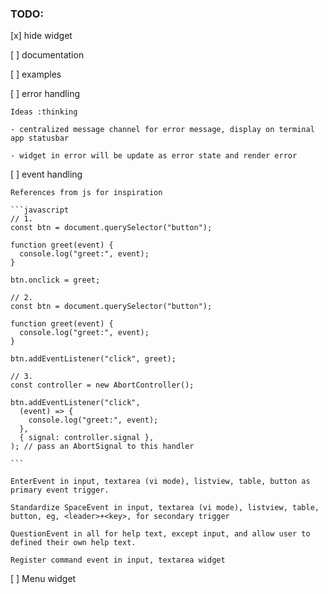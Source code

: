 ### TODO: 

[x] hide widget

[ ] documentation

[ ] examples

[ ] error handling
    
    Ideas :thinking
    
    - centralized message channel for error message, display on terminal app statusbar

    - widget in error will be update as error state and render error

[ ] event handling
    
    References from js for inspiration

    ```javascript
    // 1.
    const btn = document.querySelector("button");

    function greet(event) {
      console.log("greet:", event);
    }

    btn.onclick = greet;

    // 2.
    const btn = document.querySelector("button");

    function greet(event) {
      console.log("greet:", event);
    }

    btn.addEventListener("click", greet);

    // 3.
    const controller = new AbortController();

    btn.addEventListener("click",
      (event) => {
        console.log("greet:", event);
      },
      { signal: controller.signal },
    ); // pass an AbortSignal to this handler

    ```
    
    EnterEvent in input, textarea (vi mode), listview, table, button as primary event trigger.

    Standardize SpaceEvent in input, textarea (vi mode), listview, table, button, eg, <leader>+<key>, for secondary trigger

    QuestionEvent in all for help text, except input, and allow user to defined their own help text.
    
    Register command event in input, textarea widget

[ ] Menu widget
